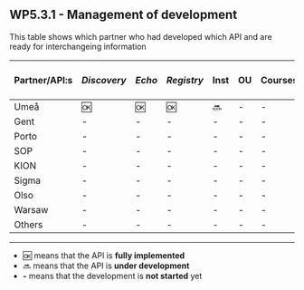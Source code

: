 ## WP5.3.1 - Management of development

This table shows which partner who had developed which API and are ready for interchangeing information

| Partner/API:s | *Discovery* | *Echo* | *Registry* | **Inst** | **OU** | **Courses** | **Simple Cource Rep** | 
| ------------- | ----------- | ------ | ---------- | -------- | ------ | ----------- | --------------------- |
| Umeå          |    :ok:     |  :ok:  |    :ok:    | :soon:   |   -    |      -      |           -           |
| Gent          |     -       |   -    |     -      |    -     |   -    |      -      |           -           |
| Porto         |     -       |   -    |     -      |    -     |   -    |      -      |           -           |
| SOP           |     -       |   -    |     -      |    -     |   -    |      -      |           -           |
| KION          |     -       |   -    |     -      |    -     |   -    |      -      |           -           |
| Sigma         |     -       |   -    |     -      |    -     |   -    |      -      |           -           |
| Olso          |     -       |   -    |     -      |    -     |   -    |      -      |           -           |
| Warsaw        |     -       |   -    |     -      |    -     |   -    |      -      |           -           |
| Others        |     -       |   -    |     -      |    -     |   -    |      -      |           -           |

---
* :ok: means that the API is **fully implemented**
* :soon: means that the API is **under development**
* **-**  means that the development is **not started** yet
